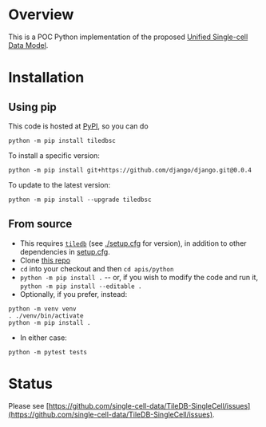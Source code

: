 # Overview

This is a POC Python implementation of the proposed [Unified Single-cell Data Model](https://github.com/single-cell-data/SOMA).

# Installation

## Using pip

This code is hosted at [PyPI](https://pypi.org/project/tiledbsc/), so you can do

```
python -m pip install tiledbsc
```

To install a specific version:

```
python -m pip install git+https://github.com/django/django.git@0.0.4
```

To update to the latest version:

```
python -m pip install --upgrade tiledbsc
```

## From source

* This requires [`tiledb`](https://github.com/TileDB-Inc/TileDB-Py) (see [./setup.cfg](setup.cfg) for version), in addition to other dependencies in [setup.cfg](./setup.cfg).
* Clone [this repo](https://github.com/single-cell-data/TileDB-SingleCell)
* `cd` into your checkout and then `cd apis/python`
* `python -m pip install .` -- or, if you wish to modify the code and run it, `python -m pip install --editable .`
* Optionally, if you prefer, instead:
```
python -m venv venv
. ./venv/bin/activate
python -m pip install .
```
* In either case:

```
python -m pytest tests
```

# Status

Please see [https://github.com/single-cell-data/TileDB-SingleCell/issues](https://github.com/single-cell-data/TileDB-SingleCell/issues).
